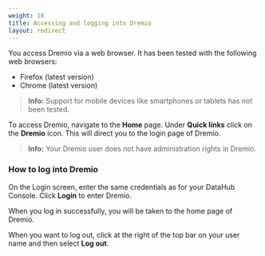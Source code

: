 ```yaml
---
weight: 10
title: Accessing and logging into Dremio
layout: redirect
---
```


You access Dremio via a web browser. It has been tested with the following web browsers:

* Firefox (latest version)
* Chrome (latest version)

> **Info:** Support for mobile devices like smartphones or tablets has not been tested.

To access Dremio, navigate to the **Home** page. Under **Quick links** click on the **Dremio** icon. This will direct you to the login page of Dremio.

> **Info:** Your Dremio user does not have administration rights in Dremio.

### How to log into Dremio

On the Login screen, enter the same credentials as for your DataHub Console. Click **Login** to enter Dremio.

When you log in successfully, you will be taken to the home page of Dremio. 

When you want to log out, click at the right of the top bar on your user name and then select **Log out**.

